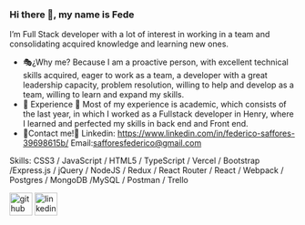 ### Hi there 👋, my name is Fede

I’m Full Stack developer  with a lot of interest in working in a team and consolidating acquired knowledge and learning new ones.
-  🎭¿Why me? Because I am a proactive person, with excellent technical skills acquired, eager to work as a team, a developer with a great leadership capacity, problem resolution, willing to help and develop as a team, willing to learn and expand my skills.
- 🌱 Experience 🌱 Most of my experience is academic, which consists of the last year, in which I worked as a Fullstack developer in Henry, where I learned and perfected my skills in back end and Front end. 
- 📲Contact me!📲 Linkedin: https://www.linkedin.com/in/federico-saffores-39698615b/  Email:safforesfederico@gmail.com

Skills: CSS3 / JavaScript / HTML5 / TypeScript / Vercel / Bootstrap /Express.js / jQuery / NodeJS / Redux / React Router / React / Webpack / Postgres / MongoDB  /MySQL /  Postman / Trello

[<img src='https://cdn.jsdelivr.net/npm/simple-icons@3.0.1/icons/github.svg' alt='github' height='40'>](https://github.com/https://github.com/FedeSaffores)  [<img src='https://cdn.jsdelivr.net/npm/simple-icons@3.0.1/icons/linkedin.svg' alt='linkedin' height='40'>](https://www.linkedin.com/in/https://www.linkedin.com/in/federico-saffores-39698615b//)  


